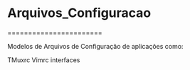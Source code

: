 # Arquivos_Configuracao
=======================

Modelos de Arquivos de Configuração de aplicações como:

TMuxrc
Vimrc
interfaces
